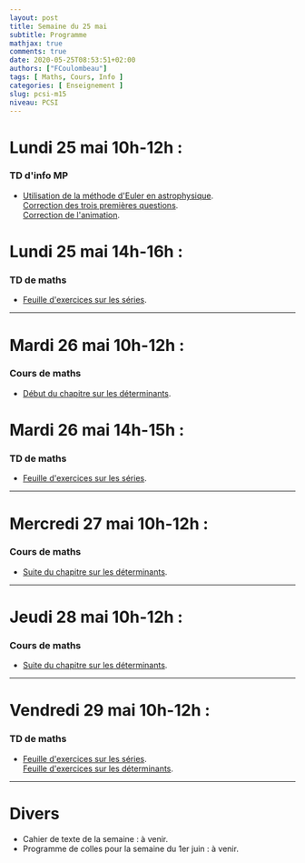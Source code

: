 ```yaml
---
layout: post
title: Semaine du 25 mai
subtitle: Programme
mathjax: true
comments: true
date: 2020-05-25T08:53:51+02:00
authors: ["FCoulombeau"]
tags: [ Maths, Cours, Info ]
categories: [ Enseignement ]
slug: pcsi-m15
niveau: PCSI
---
```


# Lundi 25 mai 10h-12h :
### TD d'info MP
- [Utilisation de la méthode d'Euler en astrophysique](https://fcoulombeau.github.io/cours/MP-Euler.pdf).  
  [Correction des trois premières questions](https://fcoulombeau.github.io/cours/EulerAstroFinal.py).  
  [Correction de l'animation](https://fcoulombeau.github.io/cours/EulerAstroAnimation.py).

# Lundi 25 mai 14h-16h :
### TD de maths
- [Feuille d'exercices sur les séries](https://fcoulombeau.github.io/cours/PCSI-Exo-15052020.pdf).

---

# Mardi 26 mai 10h-12h :
### Cours de maths
- [Début du chapitre sur les déterminants](https://fcoulombeau.github.io/cours/PCSI-Cours-26052020.pdf).

# Mardi 26 mai 14h-15h :
### TD de maths
- [Feuille d'exercices sur les séries](https://fcoulombeau.github.io/cours/PCSI-Exo-15052020.pdf).

---

# Mercredi 27 mai 10h-12h : 
### Cours de maths

- [Suite du chapitre sur les déterminants](https://fcoulombeau.github.io/cours/PCSI-Cours-27052020.pdf).

---

# Jeudi 28 mai 10h-12h : 
### Cours de maths

- [Suite du chapitre sur les déterminants](https://fcoulombeau.github.io/cours/PCSI-Cours-28052020.pdf).

---

# Vendredi 29 mai 10h-12h : 
### TD de maths

- [Feuille d'exercices sur les séries](https://fcoulombeau.github.io/cours/PCSI-Exo-15052020.pdf).  
  [Feuille d'exercices sur les déterminants](https://fcoulombeau.github.io/cours/PCSI-Exo-28052020.pdf).

---

# Divers

- Cahier de texte de la semaine : à venir.
- Programme de colles pour la semaine du 1er juin : à venir.